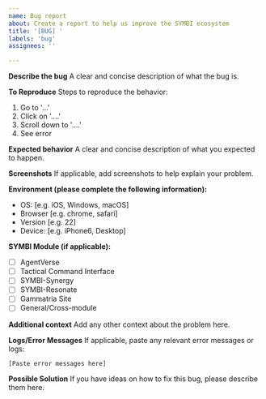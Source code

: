 ```yaml
---
name: Bug report
about: Create a report to help us improve the SYMBI ecosystem
title: '[BUG] '
labels: 'bug'
assignees: ''

---
```


**Describe the bug**
A clear and concise description of what the bug is.

**To Reproduce**
Steps to reproduce the behavior:
1. Go to '...'
2. Click on '....'
3. Scroll down to '....'
4. See error

**Expected behavior**
A clear and concise description of what you expected to happen.

**Screenshots**
If applicable, add screenshots to help explain your problem.

**Environment (please complete the following information):**
 - OS: [e.g. iOS, Windows, macOS]
 - Browser [e.g. chrome, safari]
 - Version [e.g. 22]
 - Device: [e.g. iPhone6, Desktop]

**SYMBI Module (if applicable):**
- [ ] AgentVerse
- [ ] Tactical Command Interface
- [ ] SYMBI-Synergy
- [ ] SYMBI-Resonate
- [ ] Gammatria Site
- [ ] General/Cross-module

**Additional context**
Add any other context about the problem here.

**Logs/Error Messages**
If applicable, paste any relevant error messages or logs:
```
[Paste error messages here]
```

**Possible Solution**
If you have ideas on how to fix this bug, please describe them here.